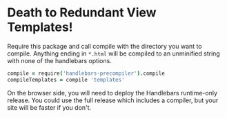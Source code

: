 # Death to Redundant View Templates!

Require this package and call compile with the directory you want to compile.  Anything ending in ```*.html``` will be compiled to an unminified string with none of the handlebars options.

```coffeescript
compile = require('handlebars-precompiler').compile
compileTemplates = compile 'templates'
```

On the browser side, you will need to deploy the Handlebars runtime-only release.
You could use the full release which includes a compiler, but your site will be faster if you don't.

